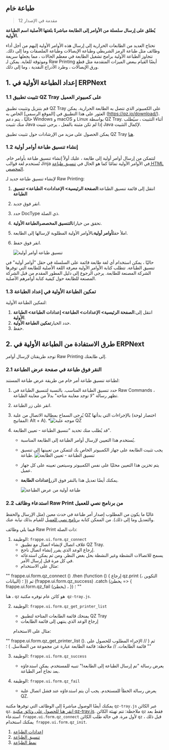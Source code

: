 ## طباعة خام

> مقدمة في الإصدار 12

**يُطلق على إرسال سلسلة من الأوامر إلى الطابعة مباشرةً بلغتها الأصلية اسم الطباعة الأولية.**

تحتاج العديد من الطابعات الحرارية إلى إرسال هذه الأوامر الأولية إليهم من أجل أداء وظائف مثل طباعة الرمز الشريطي وطباعة الإيصالات وطباعة الملصقات وما إلى ذلك. تتجاوز الطباعة الأولية برامج تشغيل الطابعة في معظم الحالات ، مما يجعلها سريعة وموثوقة للغاية. يمكن لـ Raw Printing أيضًا القيام ببعض الميزات المتقدمة مثل قطع ورق الإيصالات ، وطرد الأدراج النقدية ، وما إلى ذلك.

## 1. إعداد الطباعة الأولية في ERPNext

### 1.1 تثبيت تطبيق QZ Tray على كمبيوتر العميل

قم بتنزيل وتثبيت تطبيق QZ Tray على الكمبيوتر الذي تتصل به الطابعة الحرارية. يمكن العثور على هذا التطبيق في [الموقع الرسمي] الخاص به (https://qz.io/download/). حاليًا ، يتم دعم Windows و macOS و Linux بواسطة QZ Tray. أثناء التثبيت ، سيُطلب منك تثبيت Java إذا لم تكن مثبتة بالفعل ، يرجى تثبيت Java لإكمال التثبيت.

يمكن الحصول على مزيد من الإرشادات حول تثبيت تطبيق QZ Tray [هنا](https://qz.io/wiki/using-qz-tray).

### 1.2 إنشاء تنسيق طباعة أوامر أولية

لتتمكن من إرسال أوامر أولية إلى طابعة ، عليك أولاً إنشاء تنسيق طباعة بأوامر خام. تُستخدم لغة قوالب Jinja في الأوامر الأولية تمامًا كما هو الحال في [تنسيق طباعة HTML المخصص](https://docs.erpnext.com/docs/v13/user/manual/en/customize-erpnext/print-format).

لإنشاء تنسيق طباعة جديد لـ Raw Printing:

1. انتقل إلى قائمة تنسيق الطباعة:**الصفحة الرئيسية> الإعدادات> الطباعة> تنسيق الطباعة**
2. انقر فوق جديد.
3. حدد DocType ذي الصلة.
4. تحقق من خيارات**التنسيق المخصص**و**الطباعة الأولية**.
5. املأ حقل**أوامر أولية**بالأوامر الأولية المطلوبة لإرسالها إلى الطابعة.
6. انقر فوق حفظ.
    
    ![تنسيق طباعة أوامر أولية](https://docs.erpnext.com/files/raw-command-print-format.png)
    

حاليًا ، يمكن استخدام أي لغة طابعة قائمة على السلسلة في حقل "أوامر أولية" في تنسيق الطباعة. تتطلب كتابة الأوامر الأولية معرفة اللغة الأصلية للطابعة التي توفرها الشركة المصنعة للطابعة. يرجى الرجوع إلى دليل المطور المقدم من قبل الشركة المصنعة للطابعة حول كيفية كتابة أوامرهم الأصلية.

### 1.3 تمكين الطباعة الأولية في إعداد الطباعة

لتمكين الطباعة الأولية:

1. انتقل إلى:**الصفحة الرئيسية> الإعدادات> الطباعة> إعدادات الطباعة> الطباعة الأولية**.
2. حدد الخيار**تمكين الطباعة الأولية**.
3. حفظ.

## 2. طرق الاستفادة من الطباعة الأولية في ERPNext

توجد طريقتان لإرسال أوامر Raw Printing إلى طابعتك.

### 2.1 النقر فوق طباعة في صفحة عرض الطباعة

لطباعة تنسيق طباعة أمر خام من طريقة عرض طباعة المستند:

1. حدد تنسيق الطباعة المناسب. بالنسبة لتنسيق الطباعة في Raw Commands ، تظهر رسالة "لا توجد معاينة متاحة" بدلاً من معاينة الطباعة.
2. انقر على زر الطباعة.
3. يُرجى السماح بمطالبة الاتصال من علبة QZ بالإجراءات التي بدأتها (اختصار لوحة المفاتيح: Alt + A).
    *![موجه علبة QZ](https://docs.erpnext.com/files/qz-tray-prompt.png)
4. قد يُطلب منك تحديد "تنسيق الطباعة - تعيين الطابعة".
    
    * يُستخدم هذا التعيين لإرسال أوامر الطباعة إلى الطابعة المناسبة.
    * يجب تثبيت الطابعة على جهاز الكمبيوتر الخاص بك لتتمكن من تعيينها إلى تنسيق طباعة. ![تنسيق الطباعة - تعيين الطابعة](https://docs.erpnext.com/files/printer-settings.png)
    * يتم تخزين هذا التعيين محليًا على نفس الكمبيوتر وسيتعين تعيينه على كل جهاز عميل.
    * يمكنك أيضًا تعديل هذا بالنقر فوق الزر**إعدادات الطابعة**.
        
        ![طباعة أولية من عرض الطباعة](https://docs.erpnext.com/files/raw-printing-from-print-view.gif)
        

### 2.2 استدعاء وظائف Raw Print من برنامج نصي للعميل

غالبًا ما يكون من المطلوب إصدار أمر طباعة في حدث معين (مثل الإرسال والحفظ والتعديل وما إلى ذلك). من الممكن كتابة [برنامج نصي للعميل](https://docs.erpnext.com/docs/v13/user/manual/en/customize-erpnext/client-scripts) للقيام بذلك نيابة عنك.

فيما يلي وظائف Raw Print ذات الصلة:

1. الوظيفة: `frappe.ui.form.qz_connect`
    * غلاف اتصال لإنشاء اتصال مع تطبيق QZ Tray.
    * إرجاع الوعد الذي يقرر إنشاء اتصال ناجح.
    * يسمح للاتصالات النشطة وغير النشطة بحل بغض النظر. ومن ثم يمكن استدعائه في كل مرة قبل إرسال الأمر.
    * مثال على الاستخدام:

""
    frappe.ui.form.qz_connect ()
    .then (function () {
        إرجاع qz.print (التكوين ، البيانات) ؛
    })
    ثم (frappe.ui.form.qz_success)
    .catch (يخطئ => {
        frappe.ui.form.qz_fail (يخطئ) ،
    }) ؛
""

هنا ، `qz` هو كائن عام توفره مكتبة` qz-tray.js`.

2. الوظيفة: `frappe.ui.form.qz_get_printer_list`
    
    * يمنحك قائمة الطابعات المتاحة لتطبيق QZ Tray
    * إرجاع الوعد الذي ينتهي إلى قائمة الطابعات
    
    مثال على الاستخدام:
    

""
     frappe.ui.form.qz_get_printer_list (). ثم (
           // الإجراء المطلوب للحصول على قائمة الطابعات.
           // ملاحظة: قائمة الطابعة عبارة عن مجموعة من السلاسل.
      ) ؛
""

3. الوظيفة: `frappe.ui.form.qz_success`
    
    * يعرض رسالة "تم إرسال الطباعة إلى الطابعة!" تنبيه للمستخدم. يمكن استدعاؤه بعد نجاح أمر الطباعة.
4. الوظيفة: `frappe.ui.form.qz_fail`
    
    * يعرض رسالة الخطأ للمستخدم. يجب أن يتم استدعاؤه عند فشل اتصال علبة QZ.

يمكنك أيضًا الوصول مباشرةً إلى الوظائف التي توفرها مكتبة `qz-tray.js` عبر الكائن` qz`. [انقر هنا للحصول على وثائق مكتبة qz-tray.js](https://qz.io/api/). ملاحظة: تتم تهيئة الكائن `qz` فقط بعد استدعاء` frappe.ui.form.qz_connect` لأول مرة. في حالة طلب الكائن `qz` قبل ذلك ، يمكنك استخدام` frappe.ui.form.qz_init`.

1. [إعدادات الطباعة](https://docs.erpnext.com/docs/v13/user/manual/en/setting-up/print/print-settings)
2. [تنسيق الطباعة](https://docs.erpnext.com/docs/v13/user/manual/en/setting-up/print/print-format)
3. [نمط الطباعة](https://docs.erpnext.com/docs/v13/user/manual/en/setting-up/print/print-style)
